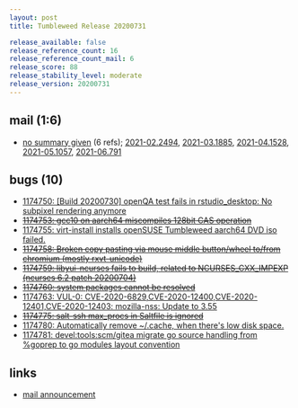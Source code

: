 ```yaml
---
layout: post
title: Tumbleweed Release 20200731

release_available: false
release_reference_count: 16
release_reference_count_mail: 6
release_score: 88
release_stability_level: moderate
release_version: 20200731
---
```


## mail (1:6)

- [no summary given](https://lists.opensuse.org/archives/list/factory@lists.opensuse.org/thread/NRX7FS6SFEQKHRKHFLLTCJWECEUXUPQ5) (6 refs); [2021-02.2494](https://lists.opensuse.org/archives/list/factory@lists.opensuse.org/thread/NRX7FS6SFEQKHRKHFLLTCJWECEUXUPQ5), [2021-03.1885](https://lists.opensuse.org/archives/list/factory@lists.opensuse.org/thread/NRX7FS6SFEQKHRKHFLLTCJWECEUXUPQ5), [2021-04.1528](https://lists.opensuse.org/archives/list/factory@lists.opensuse.org/thread/NRX7FS6SFEQKHRKHFLLTCJWECEUXUPQ5), [2021-05.1057](https://lists.opensuse.org/archives/list/factory@lists.opensuse.org/thread/NRX7FS6SFEQKHRKHFLLTCJWECEUXUPQ5), [2021-06.791](https://lists.opensuse.org/archives/list/factory@lists.opensuse.org/thread/NRX7FS6SFEQKHRKHFLLTCJWECEUXUPQ5)

## bugs (10)

<!--more-->

- [1174750: \[Build 20200730\] openQA test fails in rstudio_desktop: No subpixel rendering anymore](https://bugzilla.opensuse.org/show_bug.cgi?id=1174750)
- ~~[1174753: gcc10 on aarch64 miscompiles 128bit CAS operation](https://bugzilla.opensuse.org/show_bug.cgi?id=1174753)~~
- [1174755: virt-install installs openSUSE Tumbleweed aarch64 DVD iso failed.](https://bugzilla.opensuse.org/show_bug.cgi?id=1174755)
- ~~[1174758: Broken copy pasting via mouse middle button/wheel to/from chromium (mostly rxvt-unicode)](https://bugzilla.opensuse.org/show_bug.cgi?id=1174758)~~
- ~~[1174759: libyui-ncurses fails to build, related to NCURSES_CXX_IMPEXP (ncurses 6.2 patch 20200704)](https://bugzilla.opensuse.org/show_bug.cgi?id=1174759)~~
- ~~[1174760: system packages cannot be resolved](https://bugzilla.opensuse.org/show_bug.cgi?id=1174760)~~
- [1174763: VUL-0: CVE-2020-6829,CVE-2020-12400,CVE-2020-12401,CVE-2020-12403: mozilla-nss: Update to 3.55](https://bugzilla.opensuse.org/show_bug.cgi?id=1174763)
- ~~[1174775: salt-ssh max_procs in Saltfile is ignored](https://bugzilla.opensuse.org/show_bug.cgi?id=1174775)~~
- [1174780: Automatically remove ~/.cache, when there's low disk space.](https://bugzilla.opensuse.org/show_bug.cgi?id=1174780)
- [1174781: devel:tools:scm/gitea migrate go source handling from %goprep to go modules layout convention](https://bugzilla.opensuse.org/show_bug.cgi?id=1174781)



## links

- [mail announcement](https://lists.opensuse.org/archives/list/factory@lists.opensuse.org/thread/NRX7FS6SFEQKHRKHFLLTCJWECEUXUPQ5)

